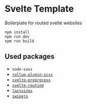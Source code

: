 # Svelte Template

Boilerplate for routed svelte websites

```
npm install
npm run dev
npm run build
```

## Used packages

- `node-sass`
- [`rollup-plugin-scss`](https://github.com/thgh/rollup-plugin-scss)
- [`svelte-preprocess`](https://github.com/sveltejs/svelte-preprocess)
- [`svelte-routing`](svelte-routing)
- [`lazysizes`](https://github.com/aFarkas/lazysizes)
- [`swipejs`](https://swipe.js.org)
